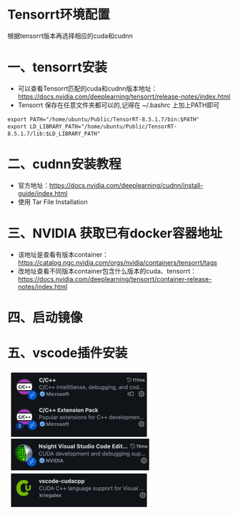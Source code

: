 # Tensorrt环境配置
根据tensorrt版本再选择相应的cuda和cudnn

# 一、tensorrt安装	
- 可以查看Tensorrt匹配的cuda和cudnn版本地址：https://docs.nvidia.com/deeplearning/tensorrt/release-notes/index.html
- Tensorrt 保存在任意文件夹都可以的,记得在 ~/.bashrc 上加上PATH即可
```
export PATH="/home/ubuntu/Public/TensorRT-8.5.1.7/bin:$PATH"
export LD_LIBRARY_PATH="/home/ubuntu/Public/TensorRT-8.5.1.7/lib:$LD_LIBRARY_PATH"
```

# 二、cudnn安装教程
- 官方地址：https://docs.nvidia.com/deeplearning/cudnn/install-guide/index.html
- 使用 Tar File Installation

# 三、NVIDIA 获取已有docker容器地址 
- 该地址是查看有版本container：https://catalog.ngc.nvidia.com/orgs/nvidia/containers/tensorrt/tags
- 改地址查看不同版本container包含什么版本的cuda、tensorrt： https://docs.nvidia.com/deeplearning/tensorrt/container-release-notes/index.html

# 四、启动镜像


# 五、vscode插件安装
![image](../picture/tensorrt/vs插件.png)
